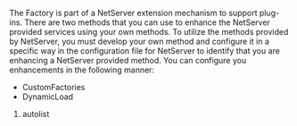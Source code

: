 <properties date="2016-05-11"
SortOrder="121"
/>

 

The Factory is part of a NetServer extension mechanism to support plug-ins. There are two methods that you can use to enhance the NetServer provided services using your own methods. To utilize the methods provided by NetServer, you must develop your own method and configure it in a specific way in the configuration file for NetServer to identify that you are enhancing a NetServer provided method.  You can configure you enhancements in the following manner:

* CustomFactories
* DynamicLoad

 

1. autolist
